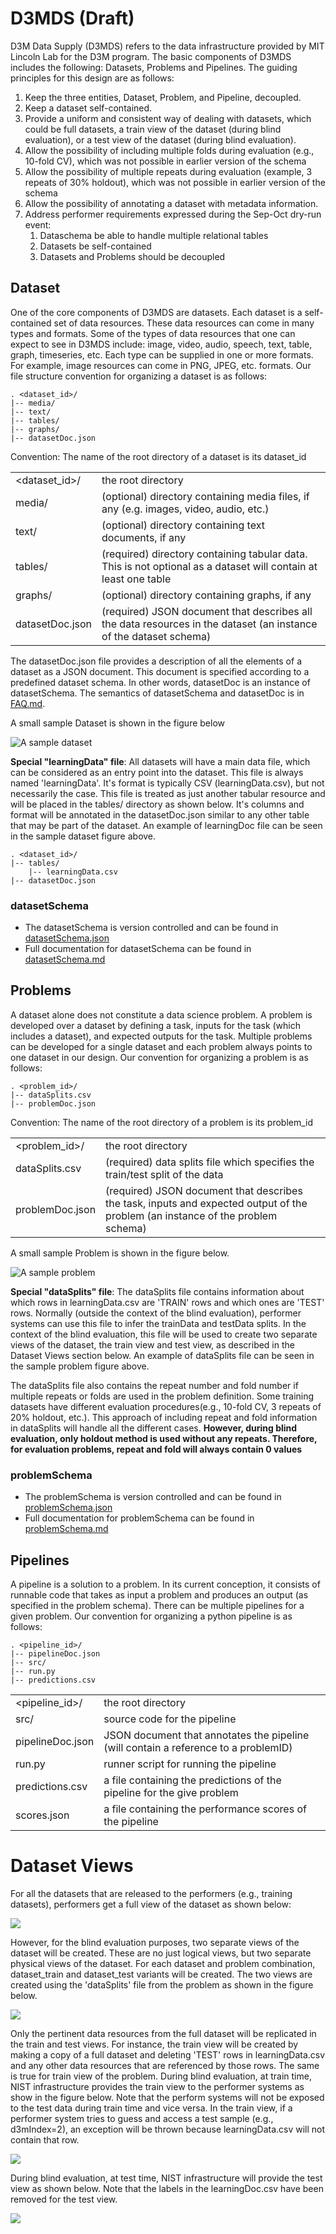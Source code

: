 # D3MDS (Draft)
D3M Data Supply (D3MDS) refers to the data infrastructure provided by MIT Lincoln Lab for the D3M program. The basic components of D3MDS includes the following: Datasets, Problems and Pipelines. The guiding principles for this design are as follows:
1. Keep the three entities, Dataset, Problem, and Pipeline, decoupled.
2. Keep a dataset self-contained.
2. Provide a uniform and consistent way of dealing with datasets, which could be full datasets, a train view of the dataset (during blind evaluation), or a test view of the dataset (during blind evaluation).
3. Allow the possibility of including multiple folds during evaluation (e.g., 10-fold CV), which was not possible in earlier version of the schema
4. Allow the possibility of multiple repeats during evaluation (example, 3 repeats of 30% holdout), which was not possible in earlier version of the schema
5. Allow the possibility of annotating a dataset with metadata information.
6. Address performer requirements expressed during the Sep-Oct dry-run event:
	1. Dataschema be able to handle multiple relational tables
	2. Datasets be self-contained
	3. Datasets and Problems should be decoupled 

## Dataset

One of the core components of D3MDS are datasets. Each dataset is a self-contained set of data resources. These data resources can come in many types and formats. Some of the types of data resources that one can expect to see in D3MDS include: image, video, audio, speech, text, table, graph, timeseries, etc. Each type can be supplied in one or more formats. For example, image resources can come in PNG, JPEG, etc. formats. Our file structure convention for organizing a dataset is as follows:
```
. <dataset_id>/
|-- media/
|-- text/
|-- tables/
|-- graphs/
|-- datasetDoc.json
```
Convention: The name of the root directory of a dataset is its dataset_id

|                 |                                                                                                                   |
|-----------------|-------------------------------------------------------------------------------------------------------------------|
| <dataset_id>/   | the root directory                                                                                                |
| media/          | (optional) directory containing media files, if any (e.g. images, video, audio, etc.)                             |
| text/           | (optional) directory containing text documents, if any                                                            |
| tables/         | (required) directory containing tabular data. This is not optional as a dataset will contain at least one table   |
| graphs/         | (optional) directory containing graphs, if any                                                                    |
| datasetDoc.json | (required) JSON document that describes all the data resources in the dataset (an instance of the dataset schema) |

The datasetDoc.json file provides a description of all the elements of a dataset as a JSON document. This document is specified according to a predefined dataset schema. In other words, datasetDoc is an instance of datasetSchema. The semantics of datasetSchema and datasetDoc is in [FAQ.md](FAQ.md#semantics).

A small sample Dataset is shown in the figure below

![A sample dataset](static/sampleDataset.PNG)


__Special "learningData" file__: All datasets will have a main data file, which can be considered as an entry point into the dataset. This file is always named 'learningData'. It's format is typically CSV (learningData.csv), but not necessarily the case. This file is treated as just another tabular resource and will be placed in the tables/ directory as shown below. It's columns and format will be annotated in the datasetDoc.json similar to any other table that may be part of the dataset. An example of learningDoc file can be seen in the sample dataset figure above.
```
. <dataset_id>/
|-- tables/
	|-- learningData.csv
|-- datasetDoc.json
```

### datasetSchema
* The datasetSchema is version controlled and can be found in [datasetSchema.json](../schemas/datasetSchema.json)
* Full documentation for datasetSchema can be found in [datasetSchema.md](datasetSchema.md)


## Problems

A dataset alone does not constitute a data science problem. A problem is developed over a dataset by defining a task, inputs for the task (which includes a dataset), and expected outputs for the task. Multiple problems can be developed for a single dataset and each problem always points to one dataset in our design. Our convention for organizing a problem is as follows:

```
. <problem_id>/
|-- dataSplits.csv 	
|-- problemDoc.json 	
```
Convention: The name of the root directory of a problem is its problem_id

|                 |                                                                                                                                |
|-----------------|--------------------------------------------------------------------------------------------------------------------------------|
| <problem_id>/   | the root directory                                                                                                             |
|dataSplits.csv   | (required) data splits file which specifies the train/test split of the data                                                   |
|problemDoc.json  | (required) JSON document that describes the task, inputs and expected output of the problem (an instance of the problem schema)|

A small sample Problem is shown in the figure below.

![A sample problem](static/sampleProblem.PNG)

__Special "dataSplits" file__: The dataSplits file contains information about which rows in learningData.csv are 'TRAIN' rows and which ones are 'TEST' rows. Normally (outside the context of the blind evaluation), performer systems can use this file to infer the trainData and testData splits. In the context of the blind evaluation, this file will be used to create two separate views of the dataset, the train view and test view, as described in the Dataset Views section below. An example of dataSplits file can be seen in the sample problem figure above.

The dataSplits file also contains the repeat number and fold number if multiple repeats or folds are used in the problem definition. Some training datasets have different evaluation procedures(e.g., 10-fold CV, 3 repeats of 20% holdout, etc.). This approach of including repeat and fold information in dataSplits will handle all the different cases. __However, during blind evaluation, only holdout method is used without any repeats. Therefore, for evaluation problems, repeat and fold will always contain 0 values__

### problemSchema
* The problemSchema is version controlled and can be found in [problemSchema.json](../schemas/problemSchema.json)
* Full documentation for problemSchema can be found in [problemSchema.md](problemSchema.md)

## Pipelines
A pipeline is a solution to a problem. In its current conception, it consists of runnable code that takes as input a problem and produces an output (as specified in the problem schema). There can be multiple pipelines for a given problem. Our convention for organizing a python pipeline is as follows:
```
. <pipeline_id>/
|-- pipelineDoc.json
|-- src/
|-- run.py
|-- predictions.csv	
```
|                 |                                                                                                                                |
|-----------------|--------------------------------------------------------------------------------------------------------------------------------|
| <pipeline_id>/  | the root directory                                                                                                             |
|src/             | source code for the pipeline                                                                                                   |
|pipelineDoc.json | JSON document that annotates the pipeline (will contain a reference to a problemID)                                            |
|run.py           | runner script for running the pipeline                                                                                         |
|predictions.csv  | a file containing the predictions of the pipeline for the give problem                                                         |
|scores.json      | a file containing the performance scores of the pipeline                                                                       |


# Dataset Views

For all the datasets that are released to the performers (e.g., training datasets), performers get a full view of the dataset as shown below:

![](static/sampleSupply.PNG)

However, for the blind evaluation purposes, two separate views of the dataset will be created. These are no just logical views, but two separate physical views of the dataset. For each dataset and problem combination, dataset_train and dataset_test variants will be created. The two views are created using the 'dataSplits' file from the problem as shown in the figure below.

![](static/allViews.PNG)

Only the pertinent data resources from the full dataset will be replicated in the train and test views. For instance, the train view will be created by making a copy of a full dataset and deleting 'TEST' rows in learningData.csv and any other data resources that are referenced by those rows. The same is true for train view of the problem. During blind evaluation, at train time, NIST infrastructure provides the train view to the performer systems as show in the figure below. Note that the perform systems will not be exposed to the test data during train time and vice versa. In the train view, if a performer system tries to guess and access a test sample (e.g., d3mIndex=2), an exception will be thrown because learningData.csv will not contain that row.

![](static/trainView.PNG)

During blind evaluation, at test time, NIST infrastructure will provide the test view as shown below. Note that the labels in the learningDoc.csv have been removed for the test view.

![](static/testView.PNG)

